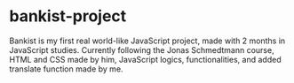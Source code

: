 # bankist-project
Bankist is my first real world-like JavaScript project, made with 2 months in JavaScript studies. Currently following the Jonas Schmedtmann course, HTML and CSS made by him, JavaScript logics, functionalities, and added translate function made by me.
